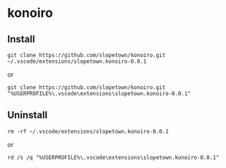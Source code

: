 # konoiro

## Install
```
git clone https://github.com/slopetown/konoiro.git ~/.vscode/extensions/slopetown.konoiro-0.0.1
```
or
```
git clone https://github.com/slopetown/konoiro.git "%USERPROFILE%\.vscode\extensions\slopetown.konoiro-0.0.1"
```

## Uninstall
```
rm -rf ~/.vscode/extensions/slopetown.konoiro-0.0.1
```
or
```
rd /s /q "%USERPROFILE%\.vscode\extensions\slopetown.konoiro-0.0.1"
```
